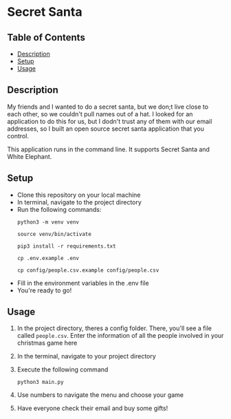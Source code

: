 # Secret Santa

## Table of Contents
- [Description](#description)
- [Setup](#setup)
- [Usage](#usage)

## Description

My friends and I wanted to do a secret santa, but we don;t live close to each other, so we couldn't pull names out of a hat. I looked for an application to do this for us, but I dodn't trust any of them with our email addresses, so I built an open source secret santa application that you control.

This application runs in the command line. It supports Secret Santa and White Elephant.

## Setup
- Clone this repository on your local machine
- In terminal, navigate to the project directory
- Run the following commands:
    ```
    python3 -m venv venv

    source venv/bin/activate

    pip3 install -r requirements.txt

    cp .env.example .env

    cp config/people.csv.example config/people.csv
    ```
- Fill in the environment variables in the .env file
- You're ready to go!

## Usage

1. In the project directory, theres a config folder. There, you'll see a file called `people.csv`. Enter the information of all the people involved in your christmas game here
2. In the terminal, navigate to your project directory
3. Execute the following command
    
    ```
    python3 main.py
    ```
4. Use numbers to navigate the menu and choose your game
5. Have everyone check their email and buy some gifts!
